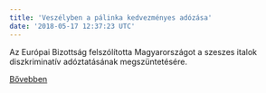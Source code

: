 ```yaml
---
title: 'Veszélyben a pálinka kedvezményes adózása'
date: '2018-05-17 12:37:23 UTC'
---
```


Az Európai Bizottság felszólította Magyarországot a szeszes italok diszkriminatív adóztatásának megszüntetésére.


[Bővebben](https://ift.tt/2wNQidH)
